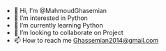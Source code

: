 - 👋 Hi, I’m @MahmoudGhasemian
- 👀 I’m interested in Python
- 🌱 I’m currently learning Python
- 💞️ I’m looking to collaborate on Project
- 📫 How to reach me Ghassemian2014@gmail.com

<!---
MahmoudGhasemian/MahmoudGhasemian is a ✨ special ✨ repository because its `README.md` (this file) appears on your GitHub profile.
You can click the Preview link to take a look at your changes.
--->
